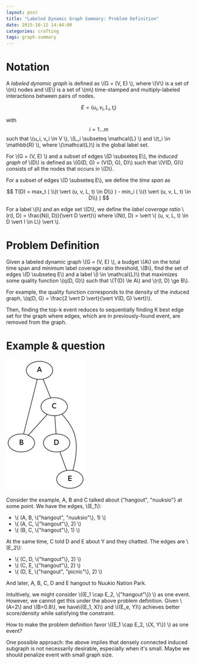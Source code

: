 ```yaml
---
layout: post
title: "Labeled Dynamic Graph Summary: Problem Definition"
date: 2015-10-12 14:44:00
categories: crafting
tags: graph-summary
---
```


# Notation

A *labeled dynamic graph* is defined as \\(G = (V, E) \\), where \\(V\\) is a set of \\(n\\) nodes and \\(E\\) is a set of \\(m\\) time-stamped and multiply-labeled interactions between pairs of nodes.

$$ E = {(u_i, v_i, L_i, t_i)} $$

with $$ i = 1 \ldots m $$ such that \\(u_i, v_i \in V \\), \\(L_i \subseteq \mathcal{L} \\) and \\(t_i \in \mathbb{R} \\), where \\(\mathcal{L}\\) is the global label set.

For \\(G = (V, E) \\)  and a subset of edges \\(D \subseteq E\\), the *induced graph* of \\(D\\) is defined as \\(G(D, G) = (V(D, G), D)\\) such that \\(V(D, G)\\) consists of all the nodes that occurs in \\(D\\).

For a subset of edges \\(D \subseteq E\\), we define the *time span*  as

$$ T(D) = max_t ( \\{t \vert (u, v, L, t) \in D\\} )  - min_i ( \\{t \vert (u, v, L, t) \in D\\} ) $$

For a label \\(l\\) and an edge set \\(D\\), we define the *label coverage ratio* \\(r(l, D) = \frac{N(l, D)}{\vert D \vert}\\) where \\(N(l, D) = \vert \\{ (u, v, L, t) \in D \vert l \in L\\} \vert \\).

# Problem Definition

Given a labeled dynamic graph \\(G = (V, E) \\), a budget \\(A\\) on the total time span and minimum label coverage ratio threshold, \\(B\\), find the set of edges \\(D \subseteq E\\) and a label \\(l \in \mathcal{L}\\) that maximizes some quality function \\(q(D, G)\\) such that \\(T(D) \le A\\) and \\(r(l, D) \ge B\\).

For example, the quality function corresponds to the density of the induced graph, \\(q(D, G) = \frac{2 \vert D \vert}{\vert V(D, G) \vert}\\).

Then, finding the top-k event reduces to sequentially finding K best edge set for the graph where edges, which are in previously-found event, are removed from the graph.

# Example & question

![](/images/graphviz/email-network-ambiguous-partition-example.dot.png)

Consider the example, A, B and C talked about {"hangout", "nuuksio"} at some point. We have the edges, \\(E_1\\):

- \\( (A, B, \\{"hangout", "nuuksio"\\}, 1) \\)
- \\( (A, C, \\{"hangout"\\}, 2) \\)
- \\( (B, C, \\{"hangout"\\}, 1) \\)

At the same time, C told D and E about Y and they chatted. The edges are \\(E_2\\):

- \\( (C, D, \\{"hangout"\\}, 2) \\)
- \\( (C, E, \\{"hangout"\\}, 2) \\)
- \\( (D, E, \\{"hangout", "picnic"\\}, 2) \\)

And later, A, B, C, D and E hangout to Nuukio Nation Park.

Intuitively, we might consider \\((E_1 \cap E_2, \\{"hangout"\\}) \\) as one event. However, we cannot get this under the above problem definition. Given \\(A=2\\) and \\(B=0.8\\), we have\\((E_1, X)\\) and \\((E_e, Y)\\) achieves better score/density while satisfying the constraint. 

How to make the problem definition favor \\((E_1 \cap E_2, \\{X, Y\\}) \\) as one event?

One possible approach: the above implies that densely connected induced subgraph is not necessarily desirable, especially when it's small. Maybe we should penalize event with small graph size.








